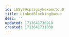 ```yaml
---
id: ib5y99cpszgzykexomctou0
title: LinkedBlockingQueue
desc: ''
updated: 1713641736918
created: 1713641731030
---
```

